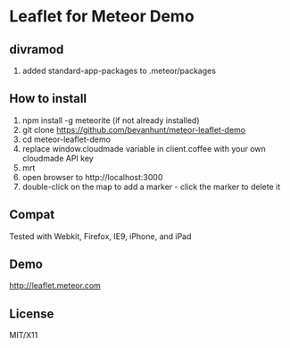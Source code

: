 # Leaflet for Meteor Demo

## divramod
1. added standard-app-packages to .meteor/packages

## How to install 
1. npm install -g meteorite (if not already installed)
2. git clone https://github.com/bevanhunt/meteor-leaflet-demo
3. cd meteor-leaflet-demo
4. replace window.cloudmade variable in client.coffee with your own cloudmade API key
5. mrt
6. open browser to http://localhost:3000
7. double-click on the map to add a marker - click the marker to delete it

## Compat
Tested with Webkit, Firefox, IE9, iPhone, and iPad

## Demo
http://leaflet.meteor.com

## License
MIT/X11
